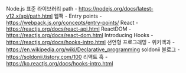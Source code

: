 Node.js 표준 라이브러리 path - https://nodejs.org/docs/latest-v12.x/api/path.html
웹팩 - Entry points - https://webpack.js.org/concepts/entry-points/
React - https://reactjs.org/docs/react-api.html
ReactDOM - https://reactjs.org/docs/react-dom.html
Introducing Hooks - https://reactjs.org/docs/hooks-intro.html
선언형 프로그래밍 - 위키백과 - https://en.wikipedia.org/wiki/Declarative_programming
soldonii 블로그 - https://soldonii.tistory.com/100
리액트 훅 - https://ko.reactjs.org/docs/hooks-intro.html